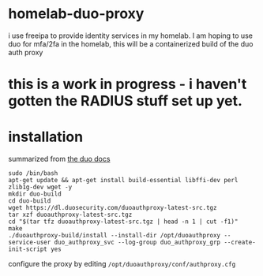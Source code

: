 # homelab-duo-proxy
i use freeipa to provide identity services in my homelab.   I am hoping to use duo for mfa/2fa in the homelab, this will be a containerized build of the duo auth proxy

# this is a work in progress - i haven't gotten the RADIUS stuff set up yet.

# installation

summarized from [the duo docs](https://duo.com/docs/authproxy-reference#installation)

```
sudo /bin/bash
apt-get update && apt-get install build-essential libffi-dev perl zlib1g-dev wget -y
mkdir duo-build
cd duo-build
wget https://dl.duosecurity.com/duoauthproxy-latest-src.tgz 
tar xzf duoauthproxy-latest-src.tgz 
cd "$(tar tfz duoauthproxy-latest-src.tgz | head -n 1 | cut -f1)"
make
./duoauthproxy-build/install --install-dir /opt/duoauthproxy --service-user duo_authproxy_svc --log-group duo_authproxy_grp --create-init-script yes
```

configure the proxy by editing `/opt/duoauthproxy/conf/authproxy.cfg`

